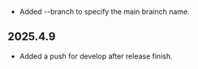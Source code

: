 * Added --branch to specify the main brainch name.

## 2025.4.9

* Added a push for develop after release finish.

